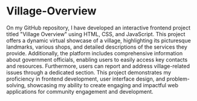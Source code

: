 # Village-Overview
On my GitHub repository, I have developed an interactive frontend project titled "Village Overview" using HTML, CSS, and JavaScript. This project offers a dynamic virtual showcase of a village, highlighting its picturesque landmarks, various shops, and detailed descriptions of the services they provide. Additionally, the platform includes comprehensive information about government officials, enabling users to easily access key contacts and resources. Furthermore, users can report and address village-related issues through a dedicated section. This project demonstrates my proficiency in frontend development, user interface design, and problem-solving, showcasing my ability to create engaging and impactful web applications for community engagement and development.
